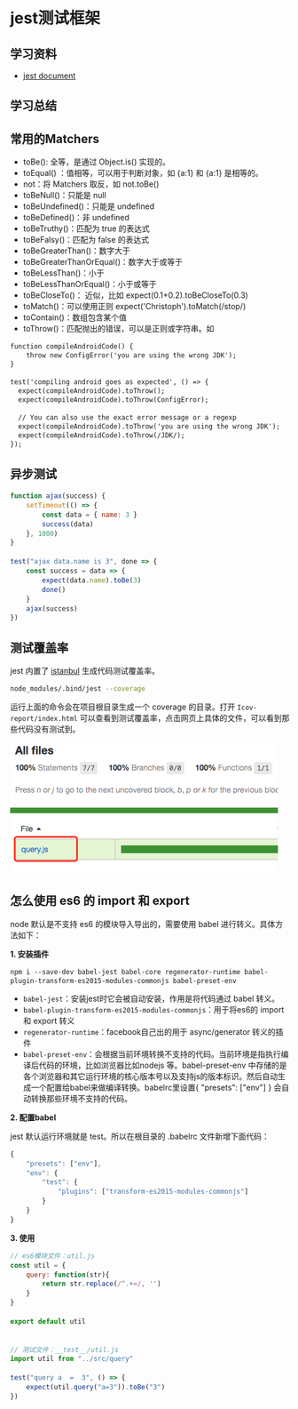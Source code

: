 # jest测试框架

## 学习资料

- [jest document](https://facebook.github.io/jest/docs/en/getting-started.html)

## 学习总结

## 常用的Matchers

- toBe(): 全等，是通过 Object.is() 实现的。
- toEqual() ：值相等，可以用于判断对象，如 {a:1} 和 {a:1} 是相等的。
- not：将 Matchers 取反，如 not.toBe()
- toBeNull()：只能是 null
- toBeUndefined()：只能是 undefined
- toBeDefined()：非 undefined
- toBeTruthy()：匹配为 true 的表达式
- toBeFalsy()：匹配为 false 的表达式
- toBeGreaterThan()：数字大于
- toBeGreaterThanOrEqual()：数字大于或等于
- toBeLessThan()：小于
- toBeLessThanOrEqual()：小于或等于
- toBeCloseTo()： 近似，比如 expect(0.1+0.2).toBeCloseTo(0.3)
- toMatch()：可以使用正则 expect('Christoph').toMatch(/stop/)
- toContain()：数组包含某个值
- toThrow()：匹配抛出的错误，可以是正则或字符串。如

```
function compileAndroidCode() {
    throw new ConfigError('you are using the wrong JDK');
}

test('compiling android goes as expected', () => {
  expect(compileAndroidCode).toThrow();
  expect(compileAndroidCode).toThrow(ConfigError);

  // You can also use the exact error message or a regexp
  expect(compileAndroidCode).toThrow('you are using the wrong JDK');
  expect(compileAndroidCode).toThrow(/JDK/);
});
```

## 异步测试

```javascript
function ajax(success) {
    setTimeout(() => {
        const data = { name: 3 }
        success(data)
    }, 1000)
}

test("ajax data.name is 3", done => {
    const success = data => {
        expect(data.name).toBe(3)
        done()
    }
    ajax(success)
})
```


## 测试覆盖率

jest 内置了 [istanbul](https://github.com/gotwarlost/istanbul) 生成代码测试覆盖率。

```bash
node_modules/.bind/jest --coverage
```

运行上面的命令会在项目根目录生成一个 coverage 的目录。打开 `Icov-report/index.html` 可以查看到测试覆盖率，点击网页上具体的文件，可以看到那些代码没有测试到。

![](./imgs/coverage.png)


## 怎么使用 es6 的 import 和 export

node 默认是不支持 es6 的模块导入导出的，需要使用 babel 进行转义。具体方法如下：

**1. 安装插件**

```shell
npm i --save-dev babel-jest babel-core regenerator-runtime babel-plugin-transform-es2015-modules-commonjs babel-preset-env
```

- `babel-jest`：安装jest时它会被自动安装，作用是将代码通过 babel 转义。
- `babel-plugin-transform-es2015-modules-commonjs`：用于将es6的 import 和 export 转义
- `regenerator-runtime`：facebook自己出的用于 async/generator 转义的插件
- `babel-preset-env`：会根据当前环境转换不支持的代码。当前环境是指执行编译后代码的环境，比如浏览器比如nodejs 等。babel-preset-env 中存储的是 各个浏览器和其它运行环境的核心版本号以及支持js的版本标识。然后自动生成一个配置给babel来做编译转换。babelrc里设置{  "presets": ["env"] } 会自动转换那些环境不支持的代码。

**2. 配置babel**

jest 默认运行环境就是 test。所以在根目录的 .babelrc 文件新增下面代码：

```javascript
{
    "presets": ["env"],
    "env": {
        "test": {
            "plugins": ["transform-es2015-modules-commonjs"]
        }
    }
}
```

**3. 使用**

```javascript
// es6模块文件：util.js
const util = {
    query: function(str){
        return str.replace(/^.+=/, '')
    }
}

export default util


// 测试文件：__test__/util.js
import util from "../src/query"

test("query a  =  3", () => {
    expect(util.query("a=3")).toBe("3")
})
```
